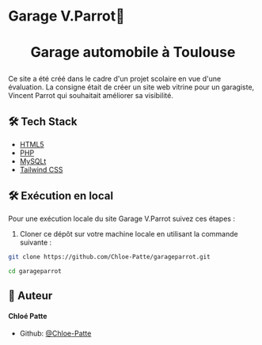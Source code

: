 # Garage V.Parrot🚗
# <p align="center">Garage automobile à Toulouse</p>
  
Ce site a été créé dans le cadre d'un projet scolaire en vue d'une évaluation. La consigne était de créer un site web vitrine pour un garagiste, Vincent Parrot qui souhaitait améliorer sa visibilité.
## 🛠️ Tech Stack
- [HTML5](https://developer.mozilla.org/fr/docs/Web/HTML)
- [PHP](https://www.php.net/docs.php)
- [MySQLt](https://sql.sh/)
- [Tailwind CSS](https://tailwindcss.com/)
## 🛠️ Exécution en local  
Pour une exécution locale du site Garage V.Parrot suivez ces étapes :
1. Cloner ce dépôt sur votre machine locale en utilisant la commande suivante :
```bash
git clone https://github.com/Chloe-Patte/garageparrot.git
```
```bash
cd garageparrot
```

## 🙇 Auteur
#### Chloé Patte
- Github: [@Chloe-Patte](https://github.com/Chloe-Patte)
        

        
    
    